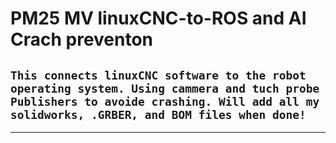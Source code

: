 PM25 MV linuxCNC-to-ROS and AI Crach preventon
===============

`This connects linuxCNC software to the robot operating system. Using cammera and tuch probe Publishers to avoide crashing. Will add all my solidworks, .GRBER, and BOM files when done!`
----

----
